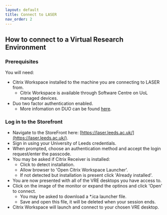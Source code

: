 ```yaml
---
layout: default
title: Connect to LASER
nav_order: 2
---
```


## How to connect to a Virtual Research Environment

### Prerequisites
You will need:
- Citrix Workspace installed to the machine you are connecting to LASER from.
  - Citrix Workspace is available through Software Centre on UoL managed devices.
- Duo two factor authentication enabled.
  - More infomation on DUO can be found [here](https://it.leeds.ac.uk/it/info/101/about_help_desk/142/privacy_notice?id=kb_article&sysparm_article=KB0014642).

### Log in to the Storefront
- Navigate to the StoreFront here: [https://laser.leeds.ac.uk/](https://laser.leeds.ac.uk/).
- Sign in using your University of Leeds credentials.
- When prompted, choose an authentication method and accept the login request/enter the passcode.
- You may be asked if Citrix Receiver is installed:
  - Click to detect installation.
  - Allow browser to 'Open Citrix Workspace Launcher'.
  - If not detected but installation is present click 'Already installed'.
- You are now presented with all of the VRE desktops you have access to.
- Click on the image of the monitor or expand the optinos and click 'Open' to connect.
  - You may be asked to download a *.ica launcher file. 
  - Save and open this file, it will be deleted when your session ends.
- Citrix Workspace will launch and connect to your chosen VRE desktop.
